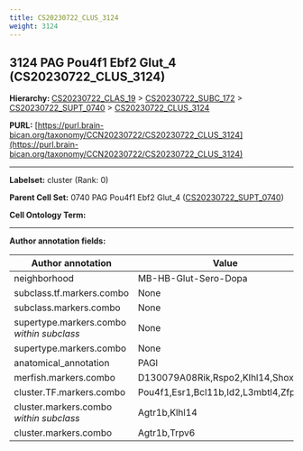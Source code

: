 ```yaml
---
title: CS20230722_CLUS_3124
weight: 3124
---
```

## 3124 PAG Pou4f1 Ebf2 Glut_4 (CS20230722_CLUS_3124)
<b>Hierarchy: </b>
[CS20230722_CLAS_19](../CS20230722_CLAS_19) >
[CS20230722_SUBC_172](../CS20230722_SUBC_172) >
[CS20230722_SUPT_0740](../CS20230722_SUPT_0740) >
[CS20230722_CLUS_3124](../CS20230722_CLUS_3124)

**PURL:** [https://purl.brain-bican.org/taxonomy/CCN20230722/CS20230722_CLUS_3124](https://purl.brain-bican.org/taxonomy/CCN20230722/CS20230722_CLUS_3124)

---


**Labelset:** cluster (Rank: 0)

**Parent Cell Set:** 0740 PAG Pou4f1 Ebf2 Glut_4 ([CS20230722_SUPT_0740](../CS20230722_SUPT_0740))



**Cell Ontology Term:** 

[MARKER GENES.]: #


---

[TRANSFERRED ANNOTATIONS.]: #


[AUTHOR ANNOTATION FIELDS.]: #


**Author annotation fields:**

| Author annotation | Value |
|-------------------|-------|
|neighborhood|MB-HB-Glut-Sero-Dopa|
|subclass.tf.markers.combo|None|
|subclass.markers.combo|None|
|supertype.markers.combo _within subclass_|None|
|supertype.markers.combo|None|
|anatomical_annotation|PAGl|
|merfish.markers.combo|D130079A08Rik,Rspo2,Klhl14,Shox2|
|cluster.TF.markers.combo|Pou4f1,Esr1,Bcl11b,Id2,L3mbtl4,Zfp521|
|cluster.markers.combo _within subclass_|Agtr1b,Klhl14|
|cluster.markers.combo|Agtr1b,Trpv6|
